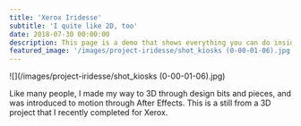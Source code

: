 ```yaml
---
title: 'Xerox Iridesse'
subtitle: 'I quite like 2D, too'
date: 2018-07-30 00:00:00
description: This page is a demo that shows everything you can do inside portfolio and blog posts.
featured_image: '/images/project-iridesse/shot_kiosks (0-00-01-06).jpg'
---
```


![](/images/project-iridesse/shot_kiosks (0-00-01-06).jpg)

Like many people, I made my way to 3D through design bits and pieces, and was introduced to motion through After Effects. This is a still from a 3D project that I recently completed for Xerox.